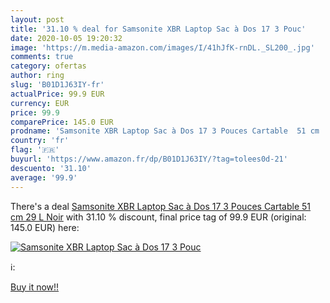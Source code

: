 ```yaml
---
layout: post
title: '31.10 % deal for Samsonite XBR Laptop Sac à Dos 17 3 Pouc'
date: 2020-10-05 19:20:32
image: 'https://m.media-amazon.com/images/I/41hJfK-rnDL._SL200_.jpg'
comments: true
category: ofertas
author: ring
slug: 'B01D1J63IY-fr'
actualPrice: 99.9 EUR
currency: EUR
price: 99.9
comparePrice: 145.0 EUR
prodname: 'Samsonite XBR Laptop Sac à Dos 17 3 Pouces Cartable  51 cm  29 L  Noir'
country: 'fr'
flag: '🇫🇷'
buyurl: 'https://www.amazon.fr/dp/B01D1J63IY/?tag=tolees0d-21'
descuento: '31.10'
average: '99.9'
---
```


There's a deal [Samsonite XBR Laptop Sac à Dos 17 3 Pouces Cartable  51 cm  29 L  Noir](https://www.amazon.fr/dp/B01D1J63IY/?tag=tolees0d-21)  with  31.10 % discount, final price tag of  99.9 EUR (original: 145.0 EUR) here:

[![Samsonite XBR Laptop Sac à Dos 17 3 Pouc](https://m.media-amazon.com/images/I/41hJfK-rnDL._SL200_.jpg)](https://www.amazon.fr/dp/B01D1J63IY/?tag=tolees0d-21)

ℹ️:


[Buy it now!!](https://www.amazon.fr/dp/B01D1J63IY/?tag=tolees0d-21)
